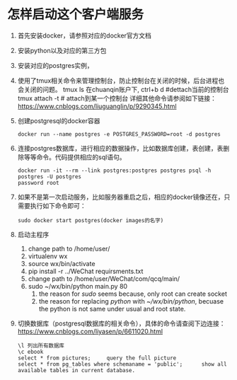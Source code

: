 # 怎样启动这个客户端服务

1. 首先安装docker，请参照对应的docker官方文档
2. 安装python以及对应的第三方包
3. 安装对应的postgres实例，
4. 使用了tmux相关命令来管理控制台，防止控制台在关闭的时候，后台进程也会关闭的问题。
    tmux ls 在chuanqin账户下,
    ctrl+b   d  #dettach当前的控制台
    tmux attach -t  # attach到某一个控制台
    详细其他命令请参阅如下链接：
    https://www.cnblogs.com/liuguanglin/p/9290345.html

5. 创建postgresql的docker容器

    ``` shell
    docker run --name postgres -e POSTGRES_PASSWORD=root -d postgres
    ```

6. 连接postgres数据库，进行相应的数据操作，比如数据库创建，表创建，表删除等等命令。代码提供相应的sql语句。

    ```shell
    docker run -it --rm --link postgres:postgres postgres psql -h postgres -U postgres
    password root
    ```

7. 如果不是第一次启动服务，比如服务器重启之后，相应的docker镜像还在，只需要执行如下命令即可：

    ```shell
    sudo docker start postgres(docker images的名字)
    ```

8. 启动主程序

    1. change path to /home/user/
    2. virtualenv wx
    3. source wx/bin/activate
    4. pip install -r ../WeChat requirsments.txt
    5. change path to /home/user/WeChat/com/qcq/main/
    6. sudo ~/wx/bin/python main.py 80
        1. the reason for *sudo* seems because, only root can create socket
        2. the reason for replacing *python* with *~/wx/bin/python*, becuase the python is not same under usual and root state.

9. 切换数据库（postgresql数据库的相关命令），具体的命令请查阅下边连接：
    https://www.cnblogs.com/liyasen/p/6611020.html

    ``` postgres
    \l 列出所有数据库
    \c ebook
    select * from pictures;     query the full picture
    select * from pg_tables where schemaname = 'public';      show all available tables in current database.
    ```
